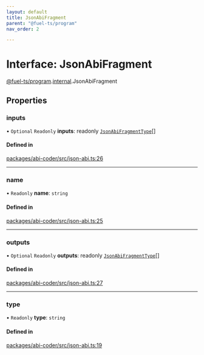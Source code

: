```yaml
---
layout: default
title: JsonAbiFragment
parent: "@fuel-ts/program"
nav_order: 2

---
```


# Interface: JsonAbiFragment

[@fuel-ts/program](../index.md).[internal](../namespaces/internal.md).JsonAbiFragment

## Properties

### inputs

• `Optional` `Readonly` **inputs**: readonly [`JsonAbiFragmentType`](internal-JsonAbiFragmentType.md)[]

#### Defined in

[packages/abi-coder/src/json-abi.ts:26](https://github.com/FuelLabs/fuels-ts/blob/master/packages/abi-coder/src/json-abi.ts#L26)

___

### name

• `Readonly` **name**: `string`

#### Defined in

[packages/abi-coder/src/json-abi.ts:25](https://github.com/FuelLabs/fuels-ts/blob/master/packages/abi-coder/src/json-abi.ts#L25)

___

### outputs

• `Optional` `Readonly` **outputs**: readonly [`JsonAbiFragmentType`](internal-JsonAbiFragmentType.md)[]

#### Defined in

[packages/abi-coder/src/json-abi.ts:27](https://github.com/FuelLabs/fuels-ts/blob/master/packages/abi-coder/src/json-abi.ts#L27)

___

### type

• `Readonly` **type**: `string`

#### Defined in

[packages/abi-coder/src/json-abi.ts:19](https://github.com/FuelLabs/fuels-ts/blob/master/packages/abi-coder/src/json-abi.ts#L19)

